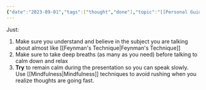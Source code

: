 ```yaml
---
{"date":"2023-09-01","tags":["thought","done"],"topic":"[[Personal Guidelines]]","publish":true,"PassFrontmatter":true}
---
```


Just:
1. Make sure you <span class="red">understand and believe</span> in the subject you are talking about almost like [[Feynman's Technique\|Feynman's Technique]]
2. Make sure to <span class="red">take deep breaths</span> (as many as you need) before talking to calm down and relax
3. **Try** to remain calm during the presentation so you can <span class="red">speak slowly</span>. Use [[Mindfulness\|Mindfulness]] techniques to avoid rushing when you realize thoughts are going fast.